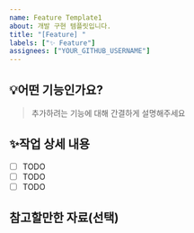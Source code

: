 ```yaml
---
name: Feature Template1
about: 개발 구현 템플릿입니다.
title: "[Feature] "
labels: ["✨ Feature"]
assignees: ["YOUR_GITHUB_USERNAME"]
---
```


## 💡어떤 기능인가요?

> 추가하려는 기능에 대해 간결하게 설명해주세요

## ✨작업 상세 내용

- [ ] TODO
- [ ] TODO
- [ ] TODO

## 참고할만한 자료(선택)